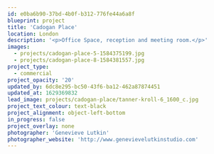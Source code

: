 ```yaml
---
id: e0ba6b90-37bd-4b0f-b312-776fe44a6a8f
blueprint: project
title: 'Cadogan Place'
location: London
description: '<p>Office Space, reception and meeting room.</p>'
images:
  - projects/cadogan-place-5-1584375199.jpg
  - projects/cadogan-place-8-1584381557.jpg
project_type:
  - commercial
project_opacity: '20'
updated_by: 6dc8e295-bc50-43f6-ba12-462a87874451
updated_at: 1629369832
lead_image: projects/cadogan-place/tanner-kroll-6_1600_c.jpg
project_text_colour: text-black
project_alignment: object-left-bottom
in_progress: false
project_overlay: none
photographer: 'Genevieve Lutkin'
photographer_website: 'http://www.genevievelutkinstudio.com'
---
```


